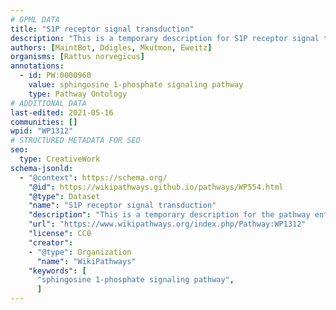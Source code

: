 ```yaml
---
# GPML DATA
title: "S1P receptor signal transduction"
description: "This is a temporary description for S1P receptor signal transduction"
authors: [MaintBot, Ddigles, Mkutmon, Eweitz]
organisms: [Rattus norvegicus]
annotations:
  - id: PW:0000960
    value: sphingosine 1-phosphate signaling pathway
    type: Pathway Ontology
# ADDITIONAL DATA
last-edited: 2021-05-16
communities: []
wpid: "WP1312"
# STRUCTURED METADATA FOR SEO
seo:
  type: CreativeWork
schema-jsonld:
  - "@context": https://schema.org/
    "@id": https://wikipathways.github.io/pathways/WP554.html
    "@type": Dataset
    "name": "S1P receptor signal transduction"
    "description": "This is a temporary description for the pathway entitled: S1P receptor signal transduction"
    "url": "https://www.wikipathways.org/index.php/Pathway:WP1312"
    "license": CC0
    "creator":
    - "@type": Organization
      "name": "WikiPathways"
    "keywords": [
      "sphingosine 1-phosphate signaling pathway",
      ]
---
```

